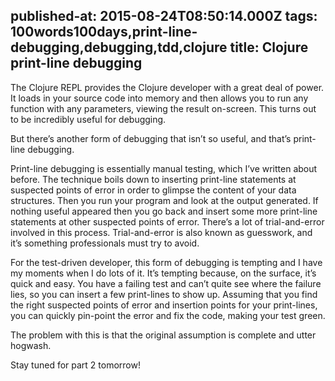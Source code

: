 published-at: 2015-08-24T08:50:14.000Z
tags: 100words100days,print-line-debugging,debugging,tdd,clojure
title: Clojure print-line debugging
---
<p>The Clojure REPL provides the Clojure developer with a great deal of power. It loads in your source code into memory and then allows you to run any function with any parameters, viewing the result on-screen. This turns out to be incredibly useful for debugging.</p><p>But there’s another form of debugging that isn’t so useful, and that’s print-line debugging.</p><p>Print-line debugging is essentially manual testing, which I’ve written about before. The technique boils down to inserting print-line statements at suspected points of error in order to glimpse the content of your data structures. Then you run your program and look at the output generated. If nothing useful appeared then you go back and insert some more print-line statements at other suspected points of error. There’s a lot of trial-and-error involved in this process. Trial-and-error is also known as guesswork, and it’s something professionals must try to avoid.</p><p>For the test-driven developer, this form of debugging is tempting and I have my moments when I do lots of it. It’s tempting because, on the surface, it’s quick and easy. You have a failing test and can’t quite see where the failure lies, so you can insert a few print-lines to show up. Assuming that you find the right suspected points of error and insertion points for your print-lines, you can quickly pin-point the error and fix the code, making your test green.</p><p>The problem with this is that the original assumption is complete and utter hogwash.</p><p>Stay tuned for part 2 tomorrow!</p>